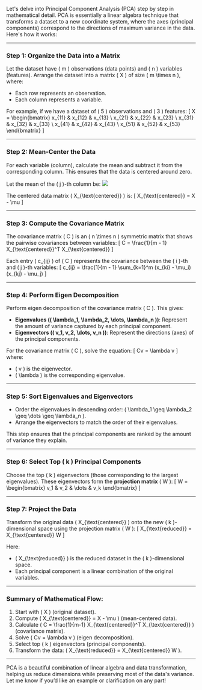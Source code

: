 Let's delve into Principal Component Analysis (PCA) step by step in mathematical detail. PCA is essentially a linear algebra technique that transforms a dataset to a new coordinate system, where the axes (principal components) correspond to the directions of maximum variance in the data. Here's how it works:

---

### Step 1: Organize the Data into a Matrix
Let the dataset have \( m \) observations (data points) and \( n \) variables (features). Arrange the dataset into a matrix \( X \) of size \( m \times n \), where:
- Each row represents an observation.
- Each column represents a variable.

For example, if we have a dataset of \( 5 \) observations and \( 3 \) features:
\[
X =
\begin{bmatrix}
x_{11} & x_{12} & x_{13} \\
x_{21} & x_{22} & x_{23} \\
x_{31} & x_{32} & x_{33} \\
x_{41} & x_{42} & x_{43} \\
x_{51} & x_{52} & x_{53}
\end{bmatrix}
\]

---

### Step 2: Mean-Center the Data
For each variable (column), calculate the mean and subtract it from the corresponding column. This ensures that the data is centered around zero.

Let the mean of the \( j \)-th column be:
<img src="https://render.githubusercontent.com/render/math?math=\[\mu_j = \frac{1}{m} \sum_{i=1}^m x_{ij}\]">

The centered data matrix \( X_{\text{centered}} \) is:
\[
X_{\text{centered}} = X - \mu
\]

---

### Step 3: Compute the Covariance Matrix
The covariance matrix \( C \) is an \( n \times n \) symmetric matrix that shows the pairwise covariances between variables:
\[
C = \frac{1}{m - 1} X_{\text{centered}}^T X_{\text{centered}}
\]

Each entry \( c_{ij} \) of \( C \) represents the covariance between the \( i \)-th and \( j \)-th variables:
\[
c_{ij} = \frac{1}{m - 1} \sum_{k=1}^m (x_{ki} - \mu_i)(x_{kj} - \mu_j)
\]

---

### Step 4: Perform Eigen Decomposition
Perform eigen decomposition of the covariance matrix \( C \). This gives:
- **Eigenvalues (\( \lambda_1, \lambda_2, \dots, \lambda_n \))**: Represent the amount of variance captured by each principal component.
- **Eigenvectors (\( v_1, v_2, \dots, v_n \))**: Represent the directions (axes) of the principal components.

For the covariance matrix \( C \), solve the equation:
\[
Cv = \lambda v
\]
where:
- \( v \) is the eigenvector.
- \( \lambda \) is the corresponding eigenvalue.

---

### Step 5: Sort Eigenvalues and Eigenvectors
- Order the eigenvalues in descending order: \( \lambda_1 \geq \lambda_2 \geq \dots \geq \lambda_n \).
- Arrange the eigenvectors to match the order of their eigenvalues.

This step ensures that the principal components are ranked by the amount of variance they explain.

---

### Step 6: Select Top \( k \) Principal Components
Choose the top \( k \) eigenvectors (those corresponding to the largest eigenvalues). These eigenvectors form the **projection matrix** \( W \):
\[
W = \begin{bmatrix}
v_1 & v_2 & \dots & v_k
\end{bmatrix}
\]

---

### Step 7: Project the Data
Transform the original data \( X_{\text{centered}} \) onto the new \( k \)-dimensional space using the projection matrix \( W \):
\[
X_{\text{reduced}} = X_{\text{centered}} W
\]

Here:
- \( X_{\text{reduced}} \) is the reduced dataset in the \( k \)-dimensional space.
- Each principal component is a linear combination of the original variables.

---

### Summary of Mathematical Flow:
1. Start with \( X \) (original dataset).
2. Compute \( X_{\text{centered}} = X - \mu \) (mean-centered data).
3. Calculate \( C = \frac{1}{m-1} X_{\text{centered}}^T X_{\text{centered}} \) (covariance matrix).
4. Solve \( Cv = \lambda v \) (eigen decomposition).
5. Select top \( k \) eigenvectors (principal components).
6. Transform the data: \( X_{\text{reduced}} = X_{\text{centered}} W \).

---

PCA is a beautiful combination of linear algebra and data transformation, helping us reduce dimensions while preserving most of the data's variance. Let me know if you’d like an example or clarification on any part!
